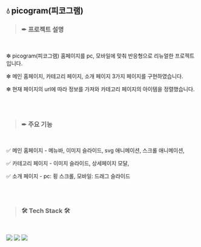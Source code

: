 ## 💧 picogram(피코그램)

>
> ###  ✒ 프로젝트 설명 
>

<br/>

  ❇ picogram(피코그램) 홈페이지를 pc, 모바일에 맞춰 반응형으로 리뉴얼한 프로젝트입니다.
    
  ❇ 메인 홈페이지, 카테고리 페이지, 소개 페이지 3가지 페이지를 구현하였습니다.
    
  ❇ 현재 페이지의 url에 따라 정보를 가져와 카테고리 페이지의 아이템을 정렬했습니다.

<br/><br/>

>
> ###  ✒ 주요 기능 
>

<br/>

  ✅ 메인 홈페이지 - 메뉴바, 이미지 슬라이드, svg 애니메이션, 스크롤 애니메이션,
    
  ✅ 카테고리 페이지 - 이미지 슬라이드, 상세페이지 모달,
    
  ✅ 소개 페이지 - pc: 횡 스크롤, 모바일: 드래그 슬라이드
  
<br/><br/>

>
> ###  🛠 Tech Stack 🛠
>

<br/>

<p>
  <img src="https://img.shields.io/badge/html5-E34F26?style=for-the-badge&logo=html5&logoColor=white">
  <img src="https://img.shields.io/badge/css-1572B6?style=for-the-badge&logo=css3&logoColor=white">
  <img src="https://img.shields.io/badge/javascript-F7DF1E?style=for-the-badge&logo=javaScipt&logoColor=black"/>
</p>
